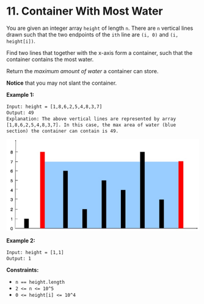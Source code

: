 # 11. Container With Most Water

You are given an integer array `height` of length `n`. There are `n` vertical lines drawn such that the two endpoints of the `ith` line are `(i, 0)` and `(i, height[i])`.

Find two lines that together with the x-axis form a container, such that the container contains the most water.

Return the _maximum amount of water_ a container can store.

__Notice__ that you may not slant the container.

__Example 1:__

    Input: height = [1,8,6,2,5,4,8,3,7]
    Output: 49
    Explanation: The above vertical lines are represented by array [1,8,6,2,5,4,8,3,7]. In this case, the max area of water (blue section) the container can contain is 49.

![](./question_11.jpg)

__Example 2:__

    Input: height = [1,1]
    Output: 1

__Constraints:__

*   `n == height.length`
*   `2 <= n <= 10^5`
*   `0 <= height[i] <= 10^4`